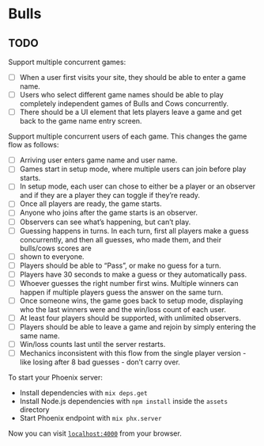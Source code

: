 # Bulls

## TODO

Support multiple concurrent games:

- [ ] When a user first visits your site, they should be able to enter a game name.
- [ ] Users who select different game names should be able to play completely independent games of Bulls and Cows concurrently.
- [ ] There should be a UI element that lets players leave a game and get back to the game name entry screen.

Support multiple concurrent users of each game. This changes the game flow as follows:

- [ ] Arriving user enters game name and user name.
- [ ] Games start in setup mode, where multiple users can join before play starts.
- [ ] In setup mode, each user can chose to either be a player or an observer and if they are a player they can toggle if they’re ready.
- [ ] Once all players are ready, the game starts.
- [ ] Anyone who joins after the game starts is an observer.
- [ ] Observers can see what’s happening, but can’t play.
- [ ] Guessing happens in turns. In each turn, first all players make a guess concurrently, and then all guesses, who made them, and their bulls/cows scores are
- [ ] shown to everyone.
- [ ] Players should be able to “Pass”, or make no guess for a turn.
- [ ] Players have 30 seconds to make a guess or they automatically pass.
- [ ] Whoever guesses the right number first wins. Multiple winners can happen if multiple players guess the answer on the same turn.
- [ ] Once someone wins, the game goes back to setup mode, displaying who the last winners were and the win/loss count of each user.
- [ ] At least four players should be supported, with unlimited observers.
- [ ] Players should be able to leave a game and rejoin by simply entering the same name.
- [ ] Win/loss counts last until the server restarts.
- [ ] Mechanics inconsistent with this flow from the single player version - like losing after 8 bad guesses - don’t carry over.

To start your Phoenix server:

  * Install dependencies with `mix deps.get`
  * Install Node.js dependencies with `npm install` inside the `assets` directory
  * Start Phoenix endpoint with `mix phx.server`

Now you can visit [`localhost:4000`](http://localhost:4000) from your browser.

